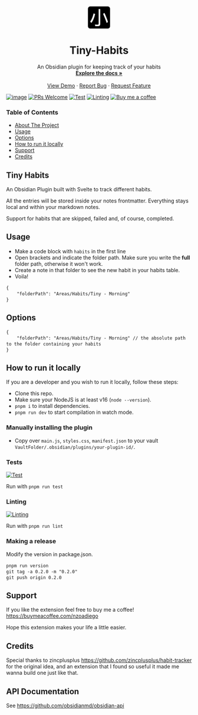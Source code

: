 
<div id="top"></div>
<!-- PROJECT SHIELDS -->
<!--
*** I'm using markdown "reference style" links for readability.
*** Reference links are enclosed in brackets [ ] instead of parentheses ( ).
*** See the bottom of this document for the declaration of the reference variables
*** for contributors-url, forks-url, etc. This is an optional, concise syntax you may use.
*** https://www.markdownguide.org/basic-syntax/#reference-style-links
[![Contributors][contributors-shield]][contributors-url]
[![Forks][forks-shield]][forks-url]
[![Stargazers][stars-shield]][stars-url]
[![Issues][issues-shield]][issues-url]
[![MIT License][license-shield]][license-url]
[![LinkedIn][linkedin-shield]][linkedin-url]
-->

<!-- PROJECT LOGO -->
<br />
<div align="center">
  <a href="http://arukeyo.vercel.app/">
    <img src="./tiny-habit.png" alt="Logo" width="60" height="60">
  </a>

  <h1 align="center">Tiny-Habits</h3>

  <p align="center">
    An Obsidian plugin for keeping track of your habits
    <br />
    <a href="#tiny-habits"><strong>Explore the docs »</strong></a>
    <br />
    <br />
    <a href="">View Demo</a>
    ·
    <a href="https://github.com/nazoadiego/tiny-habits/issues">Report Bug</a>
    ·
    <a href="https://github.com/nazoadiego/tiny-habits/issues">Request Feature</a>
  </p>
</div>

[![image](https://img.shields.io/github/release/nazoadiego/tiny-habits.svg)](https://github.com/zoreet/habit-tracker/releases)
[![PRs Welcome](https://img.shields.io/badge/PRs-welcome-brightgreen.svg?style=flat-square)](https://makeapullrequest.com)
[![Test](https://github.com/nazoadiego/tiny-habits/actions/workflows/test.yml/badge.svg)](https://github.com/nazoadiego/tiny-habits/actions/workflows/test.yml)
[![Linting](https://github.com/nazoadiego/tiny-habits/actions/workflows/lint.yml/badge.svg)](https://github.com/nazoadiego/tiny-habits/actions/workflows/lint.yml)
[![Buy me a coffee](https://img.shields.io/badge/-buy_me_a%C2%A0coffee-gray?logo=buy-me-a-coffee)](https://www.buymeacoffee.com/nzoadiego)

### Table of Contents

  <ul>
    <li>
      <a href="#tiny-habits">About The Project</a>
    </li>
    <li><a href="#usage">Usage</a></li>
    <li><a href="#options">Options</a></li>
    <li><a href="#how-to-run-it-locally">How to run it locally</a></li>
    <li><a href="#support">Support</a></li>
    <li><a href="#credits">Credits</a></li>
  </ul>


## Tiny Habits

An Obsidian Plugin built with Svelte to track different habits. 

All the entries will be stored inside your notes frontmatter. Everything stays local and within your markdown notes.

Support for habits that are skipped, failed and, of course, completed.

## Usage

- Make a code block with `habits` in the first line
- Open brackets and indicate the folder path. Make sure you write the **full** folder path, otherwise it won't work.
- Create a note in that folder to see the new habit in your habits table.
- Voila!

```habits
{
	"folderPath": "Areas/Habits/Tiny - Morning"
}
```

## Options

```habits
{
	"folderPath": "Areas/Habits/Tiny - Morning" // the absolute path to the folder containing your habits
}
```

## How to run it locally

If you are a developer and you wish to run it locally, follow these steps:

- Clone this repo.
- Make sure your NodeJS is at least v16 (`node --version`).
- `pnpm i` to install dependencies.
- `pnpm run dev` to start compilation in watch mode.

### Manually installing the plugin

- Copy over `main.js`, `styles.css`, `manifest.json` to your vault `VaultFolder/.obsidian/plugins/your-plugin-id/`.

### Tests
[![Test](https://github.com/nazoadiego/tiny-habits/actions/workflows/test.yml/badge.svg)](https://github.com/nazoadiego/tiny-habits/actions/workflows/test.yml)

Run with `pnpm run test`

### Linting
[![Linting](https://github.com/nazoadiego/tiny-habits/actions/workflows/lint.yml/badge.svg)](https://github.com/nazoadiego/tiny-habits/actions/workflows/lint.yml)

Run with `pnpm run lint`

### Making a release

Modify the version in package.json.

```
pnpm run version
git tag -a 0.2.0 -m "0.2.0"
git push origin 0.2.0
```

## Support

If you like the extension feel free to buy me a coffee! https://buymeacoffee.com/nzoadiego

Hope this extension makes your life a little easier.

## Credits

Special thanks to zincplusplus https://github.com/zincplusplus/habit-tracker for the original idea, and an extension that I found so useful it made me wanna build one just like that.

## API Documentation

See https://github.com/obsidianmd/obsidian-api
